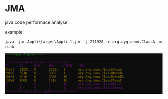 # JMA
java code performace analyse

example:
```shell
java -jar Appli\target\Appli-1.jar -j 271920 -c org.dyq.demo.ClassA -m runA
```
![output](https://github.com/dtdyq/JMA/blob/main/statistic.png)